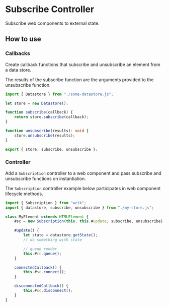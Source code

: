 # Subscribe Controller

Subscribe web components to external state.

## How to use

### Callbacks

Create callback functions that subscribe and unsubscribe an element from a data store.

The results of the subscribe function are the arguments provided to the unsubscribe function.

```ts
import { Datastore } from "./some-datastore.js";

let store = new Datastore();

function subscribe(callback) {
	return store.subscribe(callback);
}

function unsubscribe(results): void {
	store.unsubscribe(results);
}

export { store, subscribe, unsubscribe };
```

### Controller

Add a `Subscription` controller to a web component and pass subscribe and unsubscribe functions on instantiation.

The `Subscription` controller example below participates in web component lifecycle methods.

```ts
import { Subscription } from "wctk";
import { datastore, subscribe, unsubscribe } from "./my-store.js";

class MyElement extends HTMLElement {
	#sc = new Subscription(this, this.#update, subscribe, unsubscribe);

	#update() {
		let state = datastore.getState();
		// do something with state

		// queue render
		this.#rc.queue();
	}

	connectedCallback() {
		this.#sc.connect();
	}

	disconnectedCallback() {
		this.#sc.disconnect();
	}
}
```
